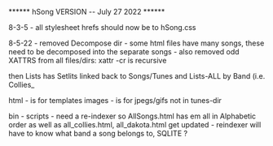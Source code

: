 ******   hSong VERSION -- July 27 2022 ******

8-3-5 - all stylesheet hrefs should now be to hSong.css

8-5-22 - removed Decompose dir - some html files have many songs, these need to be decomposed into the separate songs
	- also removed odd XATTRS from all files/dirs: xattr -cr is recursive

then Lists has Setlits linked back to Songs/Tunes
and Lists-ALL by Band (i.e. Collies_

html - is for templates
images - is for jpegs/gifs not in tunes-dir

bin - scripts 
    - need a re-indexer so AllSongs.html has em all in Alphabetic order
	as well as all_collies.html, all_dakota.html get updated
    - reindexer will have to know what band a song belongs to, SQLITE ?

